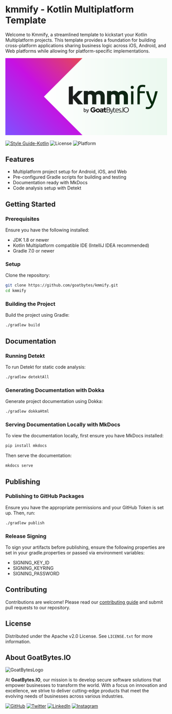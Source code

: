 # kmmify - Kotlin Multiplatform Template

Welcome to Kmmify, a streamlined template to kickstart your Kotlin Multiplatform projects. This
template provides a foundation for building cross-platform applications sharing business logic
across iOS, Android, and Web platforms while allowing for platform-specific implementations.

![kmmify](.art/kmmify.webp)

[![Style Guide-Kotlin](https://img.shields.io/badge/Style%20Guide-Kotlin-7F52FF.svg?style=flat&labelColor=black&color=7F52FF&logo=kotlin)](https://styles.goatbytes.io/lang/kotlin)
![License](https://img.shields.io/badge/License-Apache%20V2.0-blue)
![Platform](https://img.shields.io/badge/Platform-Android%20|%20iOS%20|%20Desktop%20|%20Web-green)

## Features

- Multiplatform project setup for Android, iOS, and Web
- Pre-configured Gradle scripts for building and testing
- Documentation ready with MkDocs
- Code analysis setup with Detekt

## Getting Started

### Prerequisites

Ensure you have the following installed:

- JDK 1.8 or newer
- Kotlin Multiplatform compatible IDE (IntelliJ IDEA recommended)
- Gradle 7.0 or newer

### Setup

Clone the repository:

```sh
git clone https://github.com/goatbytes/kmmify.git
cd kmmify
```

### Building the Project

Build the project using Gradle:

```sh
./gradlew build
```

## Documentation

### Running Detekt

To run Detekt for static code analysis:

```sh
./gradlew detektAll
```

### Generating Documentation with Dokka

Generate project documentation using Dokka:

```sh
./gradlew dokkaHtml
```

### Serving Documentation Locally with MkDocs

To view the documentation locally, first ensure you have MkDocs installed:

```sh
pip install mkdocs
```

Then serve the documentation:

```sh
mkdocs serve
```

## Publishing

### Publishing to GitHub Packages

Ensure you have the appropriate permissions and your GitHub Token is set up. Then, run:

```sh
./gradlew publish
```

### Release Signing

To sign your artifacts before publishing, ensure the following properties are set in your
gradle.properties or passed via environment variables:

- SIGNING_KEY_ID
- SIGNING_KEYRING
- SIGNING_PASSWORD

## Contributing

Contributions are welcome! Please read our [contributing guide](CONTRIBUTING.md) and submit pull
requests to our repository.

## License

Distributed under the Apache v2.0 License. See `LICENSE.txt` for more information.

## About GoatBytes.IO

![GoatBytesLogo](https://storage.googleapis.com/ktor-goatbytes.appspot.com/images/logo/1000h/goatbytes-logo-with-text.png)

At **GoatBytes.IO**, our mission is to develop secure software solutions that empower businesses to
transform the world. With a focus on innovation and excellence, we strive to deliver cutting-edge
products that meet the evolving needs of businesses across various industries.

[![GitHub](https://img.shields.io/badge/GitHub-GoatBytes-181717?logo=github)](https://github.com/goatbytes)
[![Twitter](https://img.shields.io/badge/Twitter-GoatBytes-1DA1F2?logo=twitter)](https://twitter.com/goatbytes)
[![LinkedIn](https://img.shields.io/badge/LinkedIn-GoatBytes-0077B5?logo=linkedin)](https://www.linkedin.com/company/goatbytes)
[![Instagram](https://img.shields.io/badge/Instagram-GoatBytes.io-E4405F?logo=instagram)](https://www.instagram.com/goatbytes.io/)

